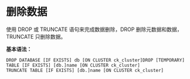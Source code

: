 # 删除数据

使用 DROP 或 TRUNCATE 语句来完成数据删除，DROP 删除元数据和数据，TRUNCATE 只删除数据。

**基本语法：**

```
DROP DATABASE [IF EXISTS] db [ON CLUSTER ck_cluster]DROP [TEMPORARY] TABLE [IF EXISTS] [db.]name [ON CLUSTER ck_cluster]
TRUNCATE TABLE [IF EXISTS] [db.]name [ON CLUSTER ck_cluster]
```

